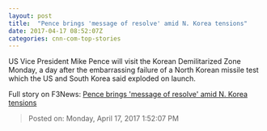 ```yaml
---
layout: post
title:  "Pence brings 'message of resolve' amid N. Korea tensions"
date: 2017-04-17 08:52:07Z
categories: cnn-com-top-stories
---
```


US Vice President Mike Pence will visit the Korean Demilitarized Zone Monday, a day after the embarrassing failure of a North Korean missile test which the US and South Korea said exploded on launch.


Full story on F3News: [Pence brings 'message of resolve' amid N. Korea tensions](http://www.f3nws.com/n/TxAcvB)

> Posted on: Monday, April 17, 2017 1:52:07 PM
